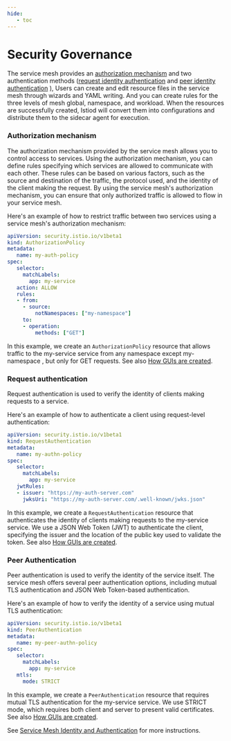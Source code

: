 ```yaml
---
hide:
   - toc
---
```


# Security Governance

The service mesh provides an [authorization mechanism](./authorize.md) and two authentication methods ([request identity authentication](./request.md) and [peer identity authentication](./peer.md) ),
Users can create and edit resource files in the service mesh through wizards and YAML writing.
And you can create rules for the three levels of mesh global, namespace, and workload. When the resources are successfully created, Istiod will convert them into configurations and distribute them to the sidecar agent for execution.



### Authorization mechanism

The authorization mechanism provided by the service mesh allows you to control access to services.
Using the authorization mechanism, you can define rules specifying which services are allowed to communicate with each other.
These rules can be based on various factors, such as the source and destination of the traffic, the protocol used, and the identity of the client making the request.
By using the service mesh's authorization mechanism, you can ensure that only authorized traffic is allowed to flow in your service mesh.

Here's an example of how to restrict traffic between two services using a service mesh's authorization mechanism:

```yaml
apiVersion: security.istio.io/v1beta1
kind: AuthorizationPolicy
metadata:
   name: my-auth-policy
spec:
   selector:
     matchLabels:
       app: my-service
   action: ALLOW
   rules:
   - from:
     - source:
         notNamespaces: ["my-namespace"]
     to:
     - operation:
         methods: ["GET"]
```

In this example, we create an `AuthorizationPolicy` resource that allows traffic to the my-service service from any namespace except my-namespace , but only for GET requests.
See also [How GUIs are created](./authorize.md).

### Request authentication

Request authentication is used to verify the identity of clients making requests to a service.

Here's an example of how to authenticate a client using request-level authentication:

```yaml
apiVersion: security.istio.io/v1beta1
kind: RequestAuthentication
metadata:
   name: my-authn-policy
spec:
   selector:
     matchLabels:
       app: my-service
   jwtRules:
   - issuer: "https://my-auth-server.com"
     jwksUri: "https://my-auth-server.com/.well-known/jwks.json"
```

In this example, we create a `RequestAuthentication` resource that authenticates the identity of clients making requests to the my-service service.
We use a JSON Web Token (JWT) to authenticate the client, specifying the issuer and the location of the public key used to validate the token.
See also [How GUIs are created](./request.md).

### Peer Authentication

Peer authentication is used to verify the identity of the service itself. The service mesh offers several peer authentication options, including mutual TLS authentication and JSON Web Token-based authentication.

Here's an example of how to verify the identity of a service using mutual TLS authentication:

```yaml
apiVersion: security.istio.io/v1beta1
kind: PeerAuthentication
metadata:
   name: my-peer-authn-policy
spec:
   selector:
     matchLabels:
       app: my-service
   mtls:
     mode: STRICT
```

In this example, we create a `PeerAuthentication` resource that requires mutual TLS authentication for the my-service service.
We use STRICT mode, which requires both client and server to present valid certificates.
See also [How GUIs are created](./peer.md).

See [Service Mesh Identity and Authentication](./mtls.md) for more instructions.
